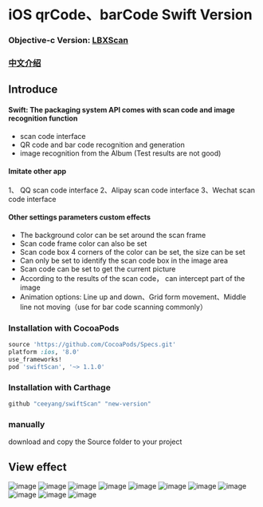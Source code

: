 
# iOS qrCode、barCode Swift Version


### Objective-c Version: **[LBXScan](https://github.com/MxABC/LBXScan)**

### [中文介绍](https://github.com/MxABC/swiftScan/blob/master/README-Chinese.md)


## Introduce
#### Swift: The packaging system API comes with scan code and image recognition function

- scan code interface
- QR code and bar code recognition and generation
- image recognition from the Album (Test results are not good)

#### **Imitate other app**

1、 QQ scan code interface
2、Alipay scan code interface
3、Wechat scan code interface

#### **Other settings parameters custom effects**
- The background color can be set around the scan frame
- Scan code frame color can also be set
- Scan code box 4 corners of the color can be set, the size can be set
- Can only be set to identify the scan code box in the image area
- Scan code can be set to get the current picture
- According to the results of the scan code， can intercept part of the image
- Animation options: Line up and down、Grid form movement、Middle line not moving（use for bar code scanning commonly）



### Installation with CocoaPods



```ruby
source 'https://github.com/CocoaPods/Specs.git'
platform :ios, '8.0'
use_frameworks!
pod 'swiftScan', '~> 1.1.0'
```

### Installation with Carthage

```ruby
github "ceeyang/swiftScan" "new-version"
```


### manually
download and copy the Source folder to your project



## View effect


![image](https://github.com/MxABC/swiftScan/blob/master/ScreenShots/page1.jpg)
![image](https://github.com/MxABC/swiftScan/blob/master/ScreenShots/page2.jpg)
![image](https://github.com/MxABC/swiftScan/blob/master/ScreenShots/page3.jpg)
![image](https://github.com/MxABC/swiftScan/blob/master/ScreenShots/page4.jpg)
![image](https://github.com/MxABC/swiftScan/blob/master/ScreenShots/page5.jpg)
![image](https://github.com/MxABC/swiftScan/blob/master/ScreenShots/page6.jpg)
![image](https://github.com/MxABC/swiftScan/blob/master/ScreenShots/page7.jpg)
![image](https://github.com/MxABC/swiftScan/blob/master/ScreenShots/page8.jpg)
![image](https://github.com/MxABC/swiftScan/blob/master/ScreenShots/page9.jpg)
![image](https://github.com/MxABC/swiftScan/blob/master/ScreenShots/page10.jpg)
![image](https://github.com/MxABC/swiftScan/blob/master/ScreenShots/page11.jpg)

